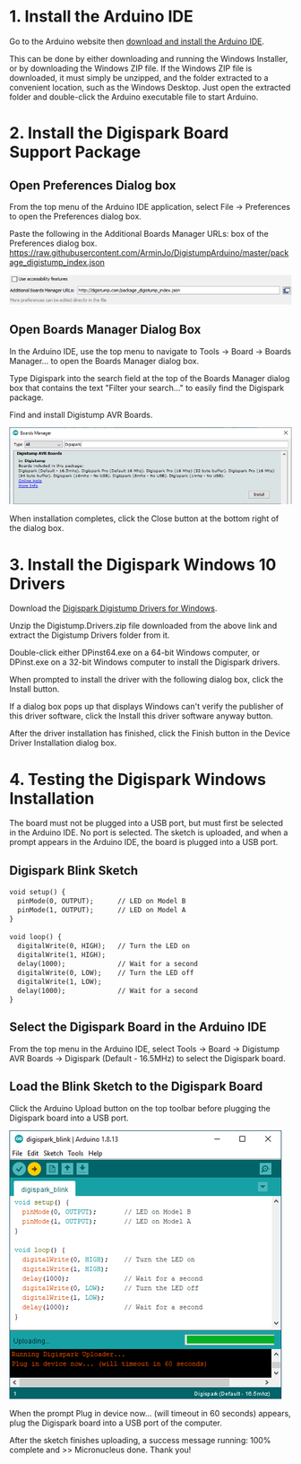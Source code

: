 # 1. Install the Arduino IDE
Go to the Arduino website then [download and install the Arduino IDE](https://www.arduino.cc/en/software).

This can be done by either downloading and running the Windows Installer, or by downloading the Windows ZIP file. If the Windows ZIP file is downloaded, it must simply be unzipped, and the folder extracted to a convenient location, such as the Windows Desktop. Just open the extracted folder and double-click the Arduino executable file to start Arduino.

# 2. Install the Digispark Board Support Package
## Open Preferences Dialog box
From the top menu of the Arduino IDE application, select File → Preferences to open the Preferences dialog box.

Paste the following in the Additional Boards Manager URLs: box of the Preferences dialog box.
https://raw.githubusercontent.com/ArminJo/DigistumpArduino/master/package_digistump_index.json

![arduino-preferences-urls](./InstallArduinoIDE/arduino-preferences-urls.png "arduino-preferences-urls")

## Open Boards Manager Dialog Box
In the Arduino IDE, use the top menu to navigate to Tools → Board → Boards Manager... to open the Boards Manager dialog box.

Type Digispark into the search field at the top of the Boards Manager dialog box that contains the text "Filter your search..." to easily find the Digispark package.

Find and install Digistump AVR Boards.

![digispark-board-package](InstallArduinoIDE/digispark-board-package.png "digispark-board-packages")

When installation completes, click the Close button at the bottom right of the dialog box.

# 3. Install the Digispark Windows 10 Drivers
Download the [Digispark Digistump Drivers for Windows](https://github.com/digistump/DigistumpArduino/releases/download/1.6.7/Digistump.Drivers.zip).

Unzip the Digistump.Drivers.zip file downloaded from the above link and extract the Digistump Drivers folder from it.

Double-click either DPinst64.exe on a 64-bit Windows computer, or DPinst.exe on a 32-bit Windows computer to install the Digispark drivers.

When prompted to install the driver with the following dialog box, click the Install button.

If a dialog box pops up that displays Windows can't verify the publisher of this driver software, click the Install this driver software anyway button.

After the driver installation has finished, click the Finish button in the Device Driver Installation dialog box.

# 4. Testing the Digispark Windows Installation
The board must not be plugged into a USB port, but must first be selected in the Arduino IDE. No port is selected. The sketch is uploaded, and when a prompt appears in the Arduino IDE, the board is plugged into a USB port.

## Digispark Blink Sketch
```
void setup() {                
  pinMode(0, OUTPUT);      // LED on Model B
  pinMode(1, OUTPUT);      // LED on Model A   
}

void loop() {
  digitalWrite(0, HIGH);   // Turn the LED on
  digitalWrite(1, HIGH);
  delay(1000);             // Wait for a second
  digitalWrite(0, LOW);    // Turn the LED off
  digitalWrite(1, LOW); 
  delay(1000);             // Wait for a second
}
```

## Select the Digispark Board in the Arduino IDE
From the top menu in the Arduino IDE, select Tools → Board → Digistump AVR Boards → Digispark (Default - 16.5MHz) to select the Digispark board.

## Load the Blink Sketch to the Digispark Board
Click the Arduino Upload button on the top toolbar before plugging the Digispark board into a USB port.

![digispark-start-upload](InstallArduinoIDE/digispark-start-upload.png "digispark-start-upload")

When the prompt Plug in device now... (will timeout in 60 seconds) appears, plug the Digispark board into a USB port of the computer.

After the sketch finishes uploading, a success message running: 100% complete and >> Micronucleus done. Thank you!
